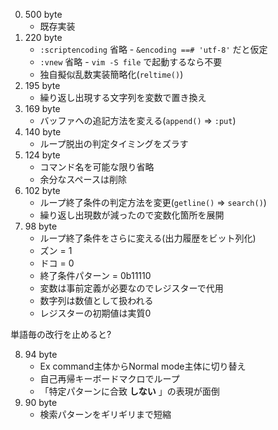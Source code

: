 0. 500 byte
    * 既存実装
1. 220 byte
    * `:scriptencoding` 省略 - `&encoding ==# 'utf-8'` だと仮定
    * `:vnew` 省略 - `vim -S file` で起動するなら不要
    * 独自擬似乱数実装簡略化(`reltime()`)
2. 195 byte
    * 繰り返し出現する文字列を変数で置き換え
3. 169 byte
    * バッファへの追記方法を変える(`append()` => `:put`)
4. 140 byte
    * ループ脱出の判定タイミングをズラす
5. 124 byte
    * コマンド名を可能な限り省略
    * 余分なスペースは削除
6. 102 byte
    * ループ終了条件の判定方法を変更(`getline()` => `search()`)
    * 繰り返し出現数が減ったので変数化箇所を展開
7. 98 byte
    * ループ終了条件をさらに変える(出力履歴をビット列化)
    * ズン = 1
    * ドコ = 0
    * 終了条件パターン = 0b11110
    * 変数は事前定義が必要なのでレジスターで代用
    * 数字列は数値として扱われる
    * レジスターの初期値は実質0

単語毎の改行を止めると?

8. 94 byte
    * Ex command主体からNormal mode主体に切り替え
    * 自己再帰キーボードマクロでループ
    * 「特定パターンに合致 **しない** 」の表現が面倒
9. 90 byte
    * 検索パターンをギリギリまで短縮
